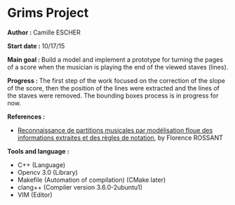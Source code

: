 <h1>Grims Project</h1>
<p><strong>Author : </strong>Camille ESCHER</p>

<p><strong>Start date : </strong>   10/17/15</br></p>

<p><strong>Main goal : </strong>Build a model and implement a prototype for turning the pages of a score when the musician is playing the end of the viewed staves (lines). </br>
<p><strong>Progress : </strong>The first step of the work focused on the correction of the slope of the score, then the position of the lines were extracted and the lines of the staves were removed. The bounding boxes process is in progress for now.

<strong>References : </strong>
<ul>
<li><u>Reconnaissance de partitions musicales par modélisation floue des informations extraites et des règles de notation</u>, by Florence ROSSANT</b>
</li>
</ul>

<strong>Tools and language : </strong>
<ul>
<li>C++ (Language)</li>
<li>Opencv 3.0 (Library)</li>
<li>Makefile (Automation of compilation) (CMake later)</li>
<li>clang++ (Compiler version 3.6.0-2ubuntu1)</li>
<li>VIM (Editor)</li>
</ul>
